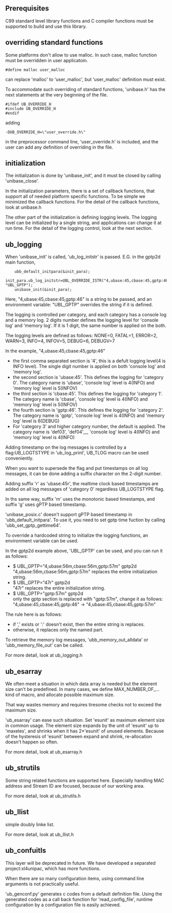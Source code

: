 ## Prerequisites
C99 standard level library functions and C compiler functions must be supported to
build and use this library.

## overriding standard functions
Some platforms don't allow to use malloc.
In such case, malloc function must be overridden in user applicatoin.
```
#define malloc user_malloc
```
can replace 'malloc' to 'user_malloc', but 'user_malloc' definition must exist.

To accommodate such overriding of standard functions, 'unibase.h' has the next
statements at the very beginning of the file.
```
#ifdef UB_OVERRIDE_H
#include UB_OVERRIDE_H
#endif
```
adding
```
-DUB_OVERRIDE_H=\"user_override.h\"
```
in the preprocessor command line,
'user_override.h' is included, and the user can add any definition of
overriding in the file.

## initialization
The initialization is done by 'unibase_init', and it must be closed by
calling 'unibase_close'.

In the initialization parameters, there is a set of callback functions,
that support all of needed platform specific functions.
To be simple we minimized the callback functions.
For the detail of the callback functions, look at unibase.h

The other part of the initialization is defining logging levels.
The logging level can be initialized by a single string, and applications
can change it at run time.
For the detail of the logging control, look at the next section.

## ub_logging
When 'unibase_init' is called, 'ub_log_initstr' is passed.
E.G. in the gptp2d main function,
```
	ubb_default_initpara(&init_para);
	init_para.ub_log_initstr=UBL_OVERRIDE_ISTR("4,ubase:45,cbase:45,gptp:46", "UBL_GPTP");
	unibase_init(&init_para);
```
Here, "4,ubase:45,cbase:45,gptp:46" is a string to be passed, and an environment
variable: "UBL_GPTP" overrides the string if it is defined.

The logging is controlled per category, and each category has a console log and a memory log.
2 digits number defines the logging level for 'console log' and 'memory log'.
If it is 1 digit, the same number is applied on the both.

The logging levels are defined as follows:
NONE=0, FATAL=1, ERROR=2, WARN=3, INFO=4, INFOV=5, DEBUG=6, DEBUGV=7

In the example, "4,ubase:45,cbase:45,gptp:46"
+ the first comma separated section is '4', this is a defult logging level(4 is INFO level).
  The single digit number is applied on both 'console log' and 'memory log'.
+ the second section is 'ubase:45'.  This defines the logging for 'category 0'.
  The category name is 'ubase', 'console log' level is 4(INFO) and 'memory log' level is 5(INFOV)
+ the third section is 'cbase:45'.  This defines the logging for 'category 1'.
  The category name is 'cbase', 'console log' level is 4(INFO) and 'memory log' level is 5(INFOV)
+ the fourth section is 'gptp:46'.  This defines the logging for 'category 2'.
  The category name is 'gptp', 'console log' level is 4(INFO) and 'memory log' level is 6(DEBUG)
+ For 'category 3' and higher category number, the default is applied.
  The category name is 'def03', 'def04',,,,
'console log' level is 4(INFO) and 'memory log' level is 4(INFO)

Adding timestamp on the log messages is controlled by a flag:UB_LOGTSTYPE in 'ub_log_print',
UB_TLOG macro can be used conveniently.

When you want to supersede the flag and put timestamps on all log messages,
it can be done adding a suffix character on the 2-digit number.

Adding suffix 'r' as 'ubase:45r', the realtime clock based timestamps are added
on all log messages of 'category 0' regardless UB_LOGTSTYPE flag.

In ths same way, suffix 'm' uses the monotonic based timestamps,
and suffix 'g' uses gPTP based timestamp.

'unibase_posix.c' doesn't support gPTP based timestamp in 'ubb_default_initpara'.
To use it, you need to set gptp time fuction by calling 'ubb_set_gptp_gettime64'.

To override a hardcoded string to initialize the logging functions,
an environment variable can be used.

In the gptp2d example above, 'UBL_GPTP' can be used, and you can run it as follows:
+ $ UBL_GPTP="4,ubase:56m,cbase:56m,gptp:57m" gptp2d<br/>
    "4,ubase:56m,cbase:56m,gptp:57m" replaces the entire initialization string.
+ $ UBL_GPTP="47r" gptp2d<br/>
    "47r" replaces the entire initialization string.
+ $ UBL_GPTP="gptp:57m" gptp2d<br/>
    only the gptp section is replaced with "gptp:57m", change it as follows:<br/>
    "4,ubase:45,cbase:45,gptp:46" -> "4,ubase:45,cbase:45,gptp:57m"

The rule here is as follows:
+ if ',' exists or ':' doesn't exist, then the entire string is replaces.
+ otherwise, it replaces only the named part.

To retrieve the memory log messages, 'ubb_memory_out_alldata' or 'ubb_memory_file_out'
can be called.

For more detail, look at ub_logging.h

## ub_esarray
We often meet a situation in which data array is needed but the element
size can't be predefined.
In many cases, we define MAX_NUMBER_OF_... kind of macro, and allocate
possible maximum size.

That way wastes memory and requires tiresome checks not to exceed the maximum size.

'ub_esarray' can ease such situation.
Set 'esunit' as maximum element size in common usage.  The element size
expands by the unit of 'esunit' up to 'maxeles', and shrinks when it has 2*'esunit'
of unused elements.  Because of the hysteresis of 'esunit' between expand and shrink,
re-allocation doesn't happen so often.

For more detail, look at ub_esarray.h

## ub_strutils
Some string related functions are supported here.
Especially handling MAC address and Stream ID are focused,
because of our working area.

For more detail, look at ub_strutils.h

## ub_llist
simple doubly linke list.

For more detail, look at ub_llist.h

## ub_confuitls
This layer will be deprecated in future.
We have developed a separated project:xl4unipac, which has more functions.

When there are so many configuration items, using command line arguments is
not practically useful.

'ub_genconf.py' generates c codes from a default definition file.
Using the generated codes as a call back function for 'read_config_file',
runtime configuration by a configuration file is easily achieved.
